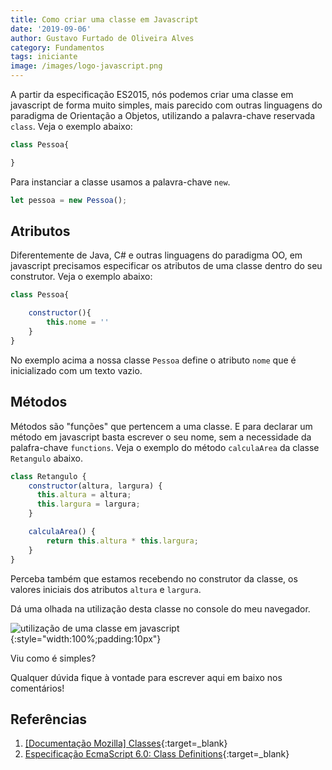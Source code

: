 ```yaml
---
title: Como criar uma classe em Javascript
date: '2019-09-06'
author: Gustavo Furtado de Oliveira Alves
category: Fundamentos
tags: iniciante
image: /images/logo-javascript.png
---
```


A partir da especificação ES2015, nós podemos criar uma classe em javascript de forma muito simples,
mais parecido com outras linguagens do paradigma de Orientação a Objetos,
utilizando a palavra-chave reservada `class`. Veja o exemplo abaixo:

```javascript
class Pessoa{

}
```

Para instanciar a classe usamos a palavra-chave `new`.

```javascript
let pessoa = new Pessoa();
```

## Atributos

Diferentemente de Java, C# e outras linguagens do paradigma OO,
em javascript precisamos especificar os atributos de uma classe dentro do seu construtor.
Veja o exemplo abaixo:

```javascript
class Pessoa{

    constructor(){
        this.nome = ''
    }
}
```

No exemplo acima a nossa classe `Pessoa` define o atributo `nome` que é inicializado com um texto vazio.

## Métodos

Métodos são "funções" que pertencem a uma classe.
E para declarar um método em javascript basta escrever o seu nome, sem a necessidade da palafra-chave `functions`. Veja o exemplo do método `calculaArea` da classe `Retangulo` abaixo.

```javascript
class Retangulo {
    constructor(altura, largura) {
      this.altura = altura;
      this.largura = largura;
    }

    calculaArea() {  
        return this.altura * this.largura;  
    }
}
```

Perceba também que estamos recebendo no construtor da classe, os valores iniciais dos atributos `altura` e `largura`.

Dá uma olhada na utilização desta classe no console do meu navegador.

![utilização de uma classe em javascript](/images/classe-em-javascript.gif){:style="width:100%;padding:10px"}

Viu como é simples?

Qualquer dúvida fique à vontade para escrever aqui em baixo nos comentários!

## Referências

1. [[Documentação Mozilla] Classes](https://developer.mozilla.org/en-US/docs/Web/JavaScript/Reference/Classes){:target=\_blank}
2. [Especificação EcmaScript 6.0: Class Definitions](https://www.ecma-international.org/ecma-262/6.0/#sec-class-definitions){:target=\_blank}